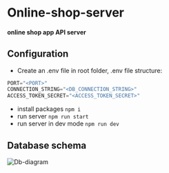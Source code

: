 # Online-shop-server
#### online shop app API server
## Configuration
* Create an .env file in root folder, .env file structure:
````ts
PORT="<PORT>"
CONNECTION_STRING="<DB_CONNECTION_STRING>"
ACCESS_TOKEN_SECRET="<ACCESS_TOKEN_SECRET>"
````
* install packages `npm i`
* run server `npm run start`
* run server in dev mode `npm run dev`
## Database schema
![Db-diagram](https://github.com/MParchan/online-shop-server/assets/85680066/6eaaf0f5-ee26-45fc-b9d5-32e61af6ad24)

